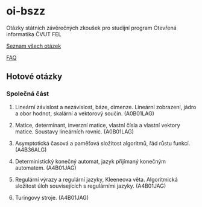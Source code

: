 oi-bszz
=======

Otázky státních závěrečných zkoušek pro studijní program Otevřená informatika ČVUT FEL

[Seznam všech otázek](http://www.fel.cvut.cz/education/bachelor/topicsOI.html)

[FAQ](https://github.com/janfabian/oi-bszz/wiki/FAQ)

Hotové otázky
-------------

### Společná část

01.	Lineární závislost a nezávislost, báze, dimenze. Lineární zobrazení, jádro a obor hodnot, skalární a vektorový součin. (A0B01LAG)

02.	Matice, determinant, inverzní matice, vlastní čísla a vlastní vektory matice. Soustavy lineárních rovnic. (A0B01LAG)

14. Asymptotická časová a paměťová složitost algoritmů, řád růstu funkcí. (A4B36ALG)

21. Deterministický konečný automat, jazyk přijímaný konečným automatem. (A4B01JAG)

22. Regulární výrazy a regulární jazyky, Kleeneova věta. Algoritmická složitost úloh souvisejících s regulárními jazyky. (A4B01JAG)

24. Turingovy stroje. (A4B01JAG)
